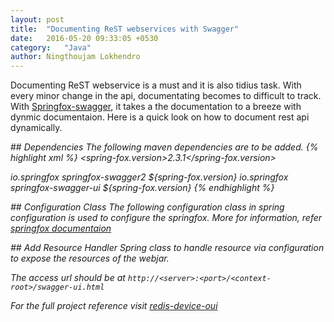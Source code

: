 ```yaml
---
layout: post
title:  "Documenting ReST webservices with Swagger"
date:   2016-05-20 09:33:05 +0530
category:	"Java"
author:	Ningthoujam Lokhendro
---
```

Documenting ReST webservice is a must and it is also tidius task. With every minor change in the api, documentating becomes to difficult to track. With [Springfox-swagger][Springfox-swagger], it takes a the documentation to a breeze with dynmic documentaion. Here is a quick look on how to document rest api dynamically.

##<i class="glyphicon glyphicon-pushpin" /> Dependencies
The following maven dependencies are to be added.
{% highlight xml %}
<properties>
    <spring-fox.version>2.3.1</spring-fox.version>
</properties>
<!-- Springfox swagger -->
<dependency>
  <groupId>io.springfox</groupId>
  <artifactId>springfox-swagger2</artifactId>
  <version>${spring-fox.version}</version>
</dependency>
<!-- Webjar UI -->
<dependency>
  <groupId>io.springfox</groupId>
  <artifactId>springfox-swagger-ui</artifactId>
  <version>${spring-fox.version}</version>
</dependency>
{% endhighlight %}

##<i class="glyphicon glyphicon-pushpin" /> Configuration Class
The following configuration class in spring configuration is used to configure the springfox. More for information, refer [springfox documentaion][springfox documentaion]
<script src="https://gist-it.appspot.com/github/ningthoujam-lokhendro/DeviceDetail/blob/master/redis-device-oui/src/main/java/com/ningzeta/deviceOUI/config/SwaggerConfiguration.java?footer=0&slice=22:0"></script>

##<i class="glyphicon glyphicon-pushpin" /> Add Resource Handler
Spring class to handle resource via configuration to expose the resources of the webjar.
<script src="https://gist-it.appspot.com/github/ningthoujam-lokhendro/DeviceDetail/blob/master/redis-device-oui/src/main/java/com/ningzeta/deviceOUI/config/WebConfiguration.java?footer=0&slice=18:0"></script>

<i class="glyphicon glyphicon-info-sign" /> The access url should be at `http://<server>:<port>/<context-root>/swagger-ui.html`

<i class="glyphicon glyphicon-apple" /> For the full project reference visit [redis-device-oui][redis-device-oui]

[redis-device-oui]: https://github.com/ningthoujam-lokhendro/DeviceDetail/blob/master/redis-device-oui
[Springfox-swagger]: http://springfox.github.io/springfox/
[springfox documentaion]: http://springfox.github.io/springfox/docs/current/
